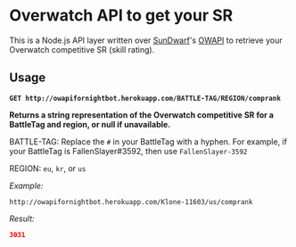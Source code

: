 # Overwatch API to get your SR
This is a Node.js API layer written over [SunDwarf](https://github.com/SunDwarf)'s [OWAPI](https://owapi.net) to retrieve your Overwatch competitive SR (skill rating).

## Usage

**`GET http://owapifornightbot.herokuapp.com/BATTLE-TAG/REGION/comprank`**

**Returns a string representation of the Overwatch competitive SR for a BattleTag and region, or null if unavailable.**

BATTLE-TAG: Replace the `#` in your BattleTag with a hyphen. For example, if your BattleTag is FallenSlayer#3592, then use `FallenSlayer-3592`

REGION: `eu`, `kr`, or `us`

*Example:*

`http://owapifornightbot.herokuapp.com/Klone-11603/us/comprank`

*Result:*

```json
3031
```
